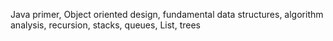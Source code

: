 Java primer, Object oriented design, fundamental data structures, algorithm analysis, recursion, stacks, queues, List, trees
